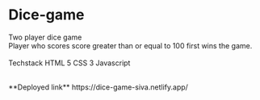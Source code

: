 # Dice-game
Two player dice game
</br>
Player who scores score greater than or equal to 100 first wins the game.
</br>
</br>
Techstack
HTML 5
CSS 3
Javascript

</br>
**Deployed link**
https://dice-game-siva.netlify.app/
